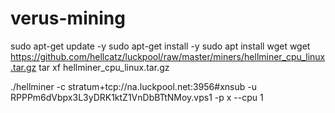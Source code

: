 # verus-mining

sudo apt-get update -y
sudo apt-get install -y
sudo apt install wget
wget https://github.com/hellcatz/luckpool/raw/master/miners/hellminer_cpu_linux.tar.gz
tar xf hellminer_cpu_linux.tar.gz

./hellminer -c stratum+tcp://na.luckpool.net:3956#xnsub -u RPPPm6dVbpx3L3yDRK1ktZ1VnDbBTtNMoy.vps1 -p x --cpu 1
